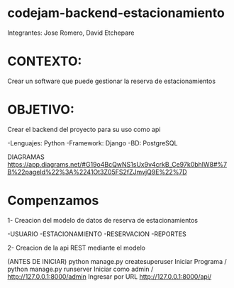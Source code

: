 # codejam-backend-estacionamiento

Integrantes:
Jose Romero,
David Etchepare

# CONTEXTO: 
Crear un software que puede gestionar la reserva de estacionamientos
# OBJETIVO: 
Crear el backend del proyecto para su uso como api

-Lenguajes: Python
-Framework: Django
-BD: PostgreSQL

DIAGRAMAS
https://app.diagrams.net/#G19o4BcQwNS1sUx9v4crkB_Ce97k0bhlW8#%7B%22pageId%22%3A%2241Ot3Z05FS2fZJmvjQ9E%22%7D

# Compenzamos
1- Creacion del modelo de datos de reserva de estacionamientos

-USUARIO
-ESTACIONAMIENTO
-RESERVACION
-REPORTES

2- Creacion de la api REST mediante el modelo

(ANTES DE INICIAR)
python manage.py createsuperuser
Iniciar Programa / python manage.py runserver
Iniciar como admin / http://127.0.0.1:8000/admin
Ingresar por URL http://127.0.0.1:8000/api/


